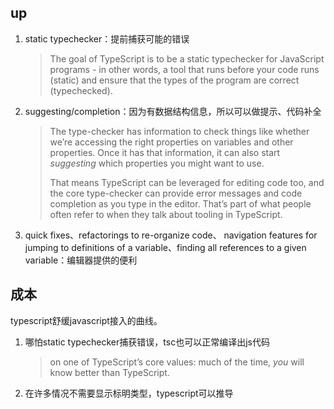 ## up

1. static typechecker：提前捕获可能的错误

   > The goal of TypeScript is to be a static typechecker for JavaScript programs - in other words, a tool that runs before your code runs (static) and ensure that the types of the program are correct (typechecked).

2. suggesting/completion：因为有数据结构信息，所以可以做提示、代码补全

   > The type-checker has information to check things like whether we’re  accessing the right properties on variables and other properties. Once it has that information, it can also start *suggesting* which properties you might want to use.
   >
   > That means TypeScript can be leveraged for editing code too, and the  core type-checker can provide error messages and code completion as you  type in the editor. That’s part of what people often refer to when they talk about tooling  in TypeScript.

3. quick fixes、refactorings to re-organize code、 navigation features for jumping to definitions of a variable、finding all references to a given variable：编辑器提供的便利



## 成本

typescript舒缓javascript接入的曲线。

1. 哪怕static typechecker捕获错误，tsc也可以正常编译出js代码

   > on one of TypeScript’s core values: much of the time, *you* will know better than TypeScript.

2. 在许多情况不需要显示标明类型，typescript可以推导

